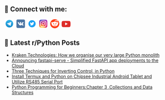 ## 🔎 Connect with me:
[<img src="https://github.com/bullbesh/bullbesh/blob/main/images/Telegram.png" width="32" height="32" />](https://t.me/bullbesh)
[<img src="https://github.com/bullbesh/bullbesh/blob/main/images/VK.png" width="32" height="32" />](https://vk.com/bullbesh)
[<img src="https://github.com/bullbesh/bullbesh/blob/main/images/Twitter.png" width="32" height="32" />](https://twitter.com/bullbesh1)
[<img src="https://github.com/bullbesh/bullbesh/blob/main/images/Instagram.png" width="32" height="32" />](https://www.instagram.com/bullbesh)
[<img src="https://github.com/bullbesh/bullbesh/blob/main/images/Reddit.png" width="32" height="32" />](https://www.reddit.com/user/bullbesh)
[<img src="https://github.com/bullbesh/bullbesh/blob/main/images/YouTube.png" width="32" height="32" />](https://www.youtube.com/channel/UCtfjRs6uzgq5mfm8S06WTcg)

## 📕 Latest r/Python Posts
<!-- BLOG-POST-LIST:START -->
- [Kraken Technologies: How we organise our very large Python monolith](https://www.reddit.com/r/Python/comments/155kqy1/kraken_technologies_how_we_organise_our_very/)
- [Announcing fastapi-serve - Simplified FastAPI app deployments to the Cloud](https://www.reddit.com/r/Python/comments/155kgnp/announcing_fastapiserve_simplified_fastapi_app/)
- [Three Techniques for Inverting Control, in Python](https://www.reddit.com/r/Python/comments/155jjzk/three_techniques_for_inverting_control_in_python/)
- [Install Termux and Python on Chipsee Industrial Android Tablet and Utilize RS485 Serial Port](https://www.reddit.com/r/Python/comments/155hsik/install_termux_and_python_on_chipsee_industrial/)
- [Python Programming for Beginners:Chapter 3 ,Collections and Data Structures](https://www.reddit.com/r/Python/comments/155hg4o/python_programming_for_beginnerschapter_3/)
<!-- BLOG-POST-LIST:END -->
